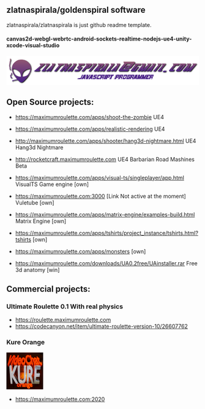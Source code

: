 ## zlatnaspirala/goldenspiral software

zlatnaspirala/zlatnaspirala is just github readme template.
#### canvas2d-webgl-webrtc-android-sockets-realtime-nodejs-ue4-unity-xcode-visual-studio
![](https://github.com/zlatnaspirala/zlatnaspirala/blob/master/images/nikola_lukic.png)

## Open Source projects:

 - https://maximumroulette.com/apps/shoot-the-zombie  UE4

 - https://maximumroulette.com/apps/realistic-rendering  UE4

 - http://maximumroulette.com/apps/shooter/hang3d-nightmare.html  UE4 Hang3d Nightmare

 - http://rocketcraft.maximumroulette.com  UE4 Barbarian Road Mashines Beta

 - https://maximumroulette.com/apps/visual-ts/singleplayer/app.html VisualTS Game engine [own]

 - https://maximumroulette.com:3000 [Link Not active at the moment]  Vuletube [own]

 - https://maximumroulette.com/apps/matrix-engine/examples-build.html  Matrix Engine [own]

 - https://maximumroulette.com/apps/tshirts/project_instance/tshirts.html?tshirts [own]

 - https://maximumroulette.com/apps/monsters [own]

 - https://maximumroulette.com/downloads/UA0.2free/UAinstaller.rar Free 3d anatomy [win]

## Commercial projects:

### Ultimate Roulette 0.1 With real physics
 - https://roulette.maximumroulette.com
 - https://codecanyon.net/item/ultimate-roulette-version-10/26607762

### Kure Orange

![KURE](https://github.com/zlatnaspirala/zlatnaspirala/blob/master/images/favicon-96x96.png)

 - https://maximumroulette.com:2020

